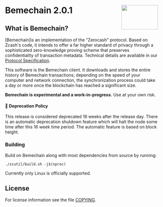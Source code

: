 Bemechain 2.0.1
<img align="right" width="120" height="80" src="doc/imgs/logo.png">
===========

What is Bemechain?
--------------

[Bemechain]is an implementation of the "Zerocash" protocol.
Based on Zcash's code, it intends to offer a far higher standard of privacy
through a sophisticated zero-knowledge proving scheme that preserves
confidentiality of transaction metadata. Technical details are available
in our [Protocol Specification](https://github.com/zcash/zips/raw/master/protocol/protocol.pdf).

This software is the Bemechain client. It downloads and stores the entire history
of Bemechain transactions; depending on the speed of your computer and network
connection, the synchronization process could take a day or more once the
blockchain has reached a significant size.


**Bemechain is experimental and a work-in-progress.** Use at your own risk.

####  :ledger: Deprecation Policy

This release is considered deprecated 16 weeks after the release day. There
is an automatic deprecation shutdown feature which will halt the node some
time after this 16 week time period. The automatic feature is based on block
height.

### Building

Build on Bemechain along with most dependencies from source by running:

```
./zcutil/build.sh -j$(nproc)
```

Currently only Linux is officially supported.

License
-------

For license information see the file [COPYING](COPYING).
